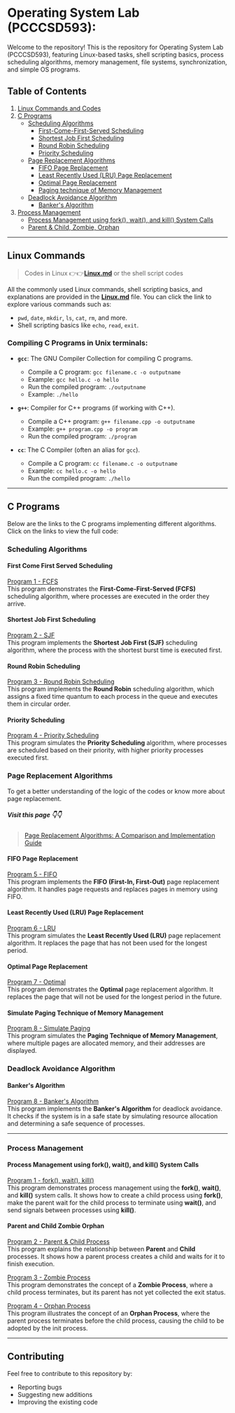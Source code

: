 # Operating System Lab (PCCCSD593):

Welcome to the repository! This is the repository for Operating System Lab (PCCCSD593), featuring Linux-based tasks, shell scripting basics, process scheduling algorithms, memory management, file systems, synchronization, and simple OS programs.

## **Table of Contents**

1. [Linux Commands and Codes](#linux-commands)
2. [C Programs](#c-programs)
    - [Scheduling Algorithms](#scheduling-algorithms)
        - [First-Come-First-Served Scheduling](#first-come-first-served-scheduling)
        - [Shortest Job First Scheduling](#shortest-job-first-scheduling)
        - [Round Robin Scheduling](#round-robin-scheduling)
        - [Priority Scheduling](#priority-scheduling)
    - [Page Replacement Algorithms](#page-replacement-algorithms)
        - [FIFO Page Replacement](#fifo-page-replacement)
        - [Least Recently Used (LRU) Page Replacement](#least-recently-used-lru-page-replacement)
        - [Optimal Page Replacement](#optimal-page-replacement)
        - [Paging technique of Memory Management](#simulate-paging-technique-of-memory-management)
    - [Deadlock Avoidance Algorithm](#deadlock-avoidance-algorithm)
        - [Banker's Algorithm](#bankers-algorithm)
3. [Process Management](#process-management)
    - [Process Management using fork(), wait(), and kill() System Calls](#process-management-using-fork-wait-and-kill-system-calls)
    - [Parent & Child, Zombie, Orphan](#parent-and-child-zombie-orphan)

---


## **Linux Commands**

> Codes in Linux 👉👉[**Linux.md**](./Linux.md) or the shell script codes

All the commonly used Linux commands, shell scripting basics, and explanations are provided in the [**Linux.md**](./Linux.md) file. You can click the link to explore various commands such as:
- `pwd`, `date`, `mkdir`, `ls`, `cat`, `rm`, and more.
- Shell scripting basics like `echo`, `read`, `exit`.

### Compiling C Programs in Unix terminals:
- **`gcc`**: The GNU Compiler Collection for compiling C programs.
  - Compile a C program: `gcc filename.c -o outputname`
  - Example: `gcc hello.c -o hello`
  - Run the compiled program: `./outputname`
  - Example: `./hello`
  
- **`g++`**: Compiler for C++ programs (if working with C++).
  - Compile a C++ program: `g++ filename.cpp -o outputname`
  - Example: `g++ program.cpp -o program`
  - Run the compiled program: `./program`
  
- **`cc`**: The C Compiler (often an alias for `gcc`).
  - Compile a C program: `cc filename.c -o outputname`
  - Example: `cc hello.c -o hello`
  - Run the compiled program: `./hello`


---

## **C Programs**

Below are the links to the C programs implementing different algorithms. Click on the links to view the full code:

### **Scheduling Algorithms**

#### **First Come First Served Scheduling**
[Program 1 - FCFS](./c-programs/fcfs-scheduling-algorithm.md)  
This program demonstrates the **First-Come-First-Served (FCFS)** scheduling algorithm, where processes are executed in the order they arrive.

#### **Shortest Job First Scheduling**
[Program 2 - SJF](./c-programs/sjf-scheduling-algorithm.md)  
This program implements the **Shortest Job First (SJF)** scheduling algorithm, where the process with the shortest burst time is executed first.

#### **Round Robin Scheduling**
[Program 3 - Round Robin Scheduling](./c-programs/rr-scheduling-algorithm.md)  
This program implements the **Round Robin** scheduling algorithm, which assigns a fixed time quantum to each process in the queue and executes them in circular order.

#### **Priority Scheduling**
[Program 4 - Priority Scheduling](./c-programs/priority-scheduling-algorithm.md)  
This program simulates the **Priority Scheduling** algorithm, where processes are scheduled based on their priority, with higher priority processes executed first.


### **Page Replacement Algorithms**

To get a better understanding of the logic of the codes or know more about page replacement.  
##### Visit this page 👇👇
> [Page Replacement Algorithms: A Comparison and Implementation Guide](https://www.geeksforgeeks.org/community/post/49765/page-replacement-algorithms-a-comparison-and-implementation-guide/)

#### **FIFO Page Replacement**
[Program 5 - FIFO](./c-programs/fifo-page-replacement.md)  
This program implements the **FIFO (First-In, First-Out)** page replacement algorithm. It handles page requests and replaces pages in memory using FIFO.

#### **Least Recently Used (LRU) Page Replacement**
[Program 6 - LRU](./c-programs/lru-page-replacement.md)  
This program simulates the **Least Recently Used (LRU)** page replacement algorithm. It replaces the page that has not been used for the longest period.

#### **Optimal Page Replacement**
[Program 7 - Optimal](./c-programs/optimal-page-replacement.md)  
This program demonstrates the **Optimal** page replacement algorithm. It replaces the page that will not be used for the longest period in the future.

#### **Simulate Paging Technique of Memory Management**
[Program 8 - Simulate Paging](./c-programs/simulate-paging-technique.md)  
This program simulates the **Paging Technique of Memory Management**, where multiple pages are allocated memory, and their addresses are displayed.

### **Deadlock Avoidance Algorithm**

#### **Banker's Algorithm**
[Program 8 - Banker's Algorithm](./c-programs/bankers-theorem.md)  
This program implements the **Banker's Algorithm** for deadlock avoidance. It checks if the system is in a safe state by simulating resource allocation and determining a safe sequence of processes.

---


### **Process Management**

#### **Process Management using fork(), wait(), and kill() System Calls**
[Program 1 - fork(), wait(), kill()](./process-management/fork-wait-kill.md)  
This program demonstrates process management using the **fork()**, **wait()**, and **kill()** system calls. It shows how to create a child process using **fork()**, make the parent wait for the child process to terminate using **wait()**, and send signals between processes using **kill()**.

#### **Parent and Child Zombie Orphan**
[Program 2 - Parent & Child Process](./process-management/parent-child.md)  
This program explains the relationship between **Parent** and **Child** processes. It shows how a parent process creates a child and waits for it to finish execution.

[Program 3 - Zombie Process](./process-management/parent-child.md)  
This program demonstrates the concept of a **Zombie Process**, where a child process terminates, but its parent has not yet collected the exit status.

[Program 4 - Orphan Process](./process-management/parent-child.md)  
This program illustrates the concept of an **Orphan Process**, where the parent process terminates before the child process, causing the child to be adopted by the init process.

---

## **Contributing**

Feel free to contribute to this repository by:
- Reporting bugs
- Suggesting new additions
- Improving the existing code

